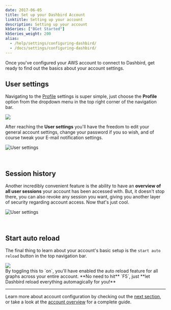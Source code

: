 ```yaml
---
date: 2017-06-05
title: Set up your Dashbird Account
linktitle: Setting up your account
description: Setting up your account
kbSeries: ["BGet Started"]
kbSeries_weight: 200
alias:
  - /help/settings/configuring-dashbird/
  - /docs/settings/configuring-dashbird/
---
```


Once you've configured your AWS account to connect to Dashbird, get ready to find out the basics about your account settings. 

## User settings

<div class="row">
  <div class="col-md-7 col-sm-12 col-xs-12 text-md-left pt-3">
    <p class="lato">Navigating to the <a href="https://app.dashbird.io/profile">Profile</a> settings is super simple, just choose the <b>Profile</b> option from the dropdown menu in the top right corner of the navigation bar.</p>
  </div>
  <div class="col-md-5 col-sm-12 col-xs-12 imgs-fluid">
    <img src='/images/docs/profile-menu-dropdown.png'>
  </div>
</div>

After reaching the **User settings** you'll have the freedom to edit your general account settings, change your password if you so wish, and of course tweak your E-mail notification settings.

![User settings](/images/docs/profile-profile-tab.png)

<br>

## Session history
Another incredibly convenient feature is the ability to have an **overview of all user sessions** your account has been accessed with. But, it doesn't stop there, you can also revoke any session you want, giving you another layer of security regarding account access. Now that's just cool.

![User settings](/images/docs/profile-session-history.png)

<br>

## Start auto reload
<div class="row">
  <div class="col-md-7 col-sm-12 col-xs-12 text-md-left pt-3">
    <p class="lato">The final thing to learn about your account's basic setup is the <code>start auto reload</code> button in the top navigation bar.</p>
  </div>
  <div class="col-md-5 col-sm-12 col-xs-12 imgs-fluid">
    <img src='/images/docs/profile-auto-reload.png'>
  </div>
</div>
By toggling this to `on`, you'll have enabled the auto reload feature for all graphs across your entire account. **No need to hit** `F5`, just **let Dashbird reload everything automagically for you!**

---

Learn more about account configuration by checking out the [next section](/docs/get-started/say-hi-to-dashbird/), or take a look at the [account overview](/docs/account-settings/overview/) for a complete guide.